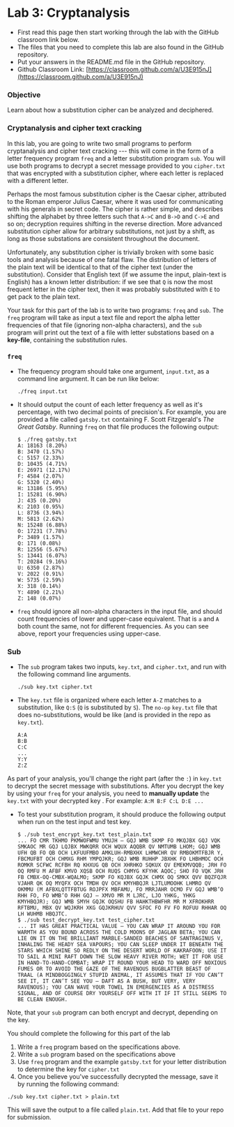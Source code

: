 # Lab 3: Cryptanalysis

* First read this page then start working through the lab with the GitHub classroom link below. 
* The files that you need to complete this lab are also found in the GitHub repository.
* Put your answers in the README.md file in the GitHub repository.
* Github Classroom Link: [https://classroom.github.com/a/U3E915nJ](https://classroom.github.com/a/U3E915nJ)

### Objective

Learn about how a substitution cipher can be analyzed and deciphered. 

### Cryptanalysis and cipher text cracking

In this lab, you are going to write two small programs to perform cryptanalysis and cipher text cracking --- this will come in the form of a letter frequency program `freq` and a letter substitution program `sub`. You will use both programs to decrypt a secret message provided to you `cipher.txt` that was encrypted with a substitution cipher, where each letter is replaced with a different letter. 

Perhaps the most famous substitution cipher is the Caesar cipher, attributed to the Roman emperor Julius Caesar, where it was used for communicating with his generals in secret code. The cipher is rather simple, and describes shifting the alphabet by three letters such that `A->C` and `B->D` and `C->E` and so on; decryption requires shifting in the reverse direction. More advanced substitution cipher allow for arbitrary substitutions, not just by a shift, as long as those substations are consistent throughout the document. 

Unfortunately, any substitution cipher is trivially broken with some basic tools and analysis because of one fatal flaw. The distribution of letters of the plain text will be identical to that of the cipher text (under the substitution). Consider that English text (if we assume the input, plain-text is English) has a known letter distribution: if we see that `Q` is now the most frequent letter in the cipher text, then it was probably substituted with `E` to get pack to the plain text. 

Your task for this part of the lab is to write two programs: `freq` and `sub`. The `freq` program will take as input a text file and report the alpha letter frequencies of that file (ignoring non-alpha characters), and the `sub` program will print out the text of a file with letter substations based on a __key-file__, containing the substitution rules.  

### `freq`

 *  The frequency program should take one argument, `input.txt`, as a command line argument. It can be run like below:
    ```
    ./freq input.txt
    ```
 * It should output the count of each letter frequency as well as it's percentage, with two decimal points of precision's. For example, you are provided a file called `gatsby.txt` containing F. Scott Fitzgerald's *The Great Gatsby*. Running `freq` on that file produces the following output:
    ```
    $ ./freq gatsby.txt 
    A: 18163 (8.20%)
    B: 3470 (1.57%)
    C: 5157 (2.33%)
    D: 10435 (4.71%)
    E: 26971 (12.17%)
    F: 4584 (2.07%)
    G: 5320 (2.40%)
    H: 13186 (5.95%)
    I: 15281 (6.90%)
    J: 435 (0.20%)
    K: 2103 (0.95%)
    L: 8736 (3.94%)
    M: 5813 (2.62%)
    N: 15248 (6.88%)
    O: 17231 (7.78%)
    P: 3489 (1.57%)
    Q: 171 (0.08%)
    R: 12556 (5.67%)
    S: 13441 (6.07%)
    T: 20284 (9.16%)
    U: 6350 (2.87%)
    V: 2022 (0.91%)
    W: 5735 (2.59%)
    X: 318 (0.14%)
    Y: 4890 (2.21%)
    Z: 148 (0.07%)
    ```

 * `freq` should ignore all non-alpha characters in the input file, and should count frequencies of lower and upper-case equivalent. That is `a` and `A` both count the same, not for different frequencies. As you can see above, report your frequencies using upper-case. 

### Sub

 * The `sub` program takes two inputs, `key.txt`, and `cipher.txt`, and run with the following command line arguments.
    ```
    ./sub key.txt cipher.txt
    ```

 * The `key.txt` file is organized where each letter `A-Z` matches to a substitution, like `Q:S` (`Q` is substituted by `S`). The `no-op` `key.txt` file  that does no-substitutions, would be like (and is provided in the repo as `key.txt`). 
    ```
    A:A
    B:B
    C:C
    ...
    Y:Y
    Z:Z
    ```
 As part of your analysis, you'll change the right part (after the `:`) in `key.txt` to decrypt the secret message with substitutions. After you decrypt the key by using your `freq` for your analysis, you need to __manually update__ the `key.txt` with your decrypted key . For example:
    ```
    A:M
    B:F
    C:L
    D:E
    ...
    ```
 
 * To test your substitution program, it should produce the following output when run on the test input and test key. 
    ```
    $ ./sub test_encrypt_key.txt test_plain.txt
    ... FO CMR TKHMO PKMWOFWMU YMUJH – GQJ WMB SKMP FO MKQJBX GQJ VQK SMKAOC MR GQJ LQJBX MWKQRR OCH WQUX AQQBR QV NMTUMB LHOM; GQJ WMB UFH QB FO QB OCH LKFUUFMBO AMKLUH-RMBXHX LHMWCHR QV RMBOKMTFBJR Y, FBCMUFBT OCH CHMXG RHM YMPQJKR; GQJ WMB RUHHP JBXHK FO LHBHMOC OCH ROMKR SCFWC RCFBH RQ KHXUG QB OCH XHRHKO SQKUX QV EMEKMVQQB; JRH FO OQ RMFU M AFBF KMVO XQSB OCH RUQS CHMYG KFYHK AQOC; SHO FO VQK JRH FB CMBX-OQ-CMBX-WQALMO; SKMP FO KQJBX GQJK CHMX OQ SMKX QVV BQZFQJR VJAHR QK OQ MYQFX OCH TMDH QV OCH KMYHBQJR LJTLUMOOHK LHMRO QV OKMMU (M AFBXLQTTFBTUG ROJPFX MBFAMU, FO MRRJAHR OCMO FV GQJ WMB’O RHH FO, FO WMB’O RHH GQJ – XMVO MR M LJRC, LJO YHKG, YHKG KMYHBQJR); GQJ WMB SMYH GQJK OQSHU FB HAHKTHBWFHR MR M XFROKHRR RFTBMU, MBX QV WQJKRH XKG GQJKRHUV QVV SFOC FO FV FO ROFUU RHHAR OQ LH WUHMB HBQJTC. 
    $ ./sub test_decrypt_key.txt test_cipher.txt
    ... IT HAS GREAT PRACTICAL VALUE – YOU CAN WRAP IT AROUND YOU FOR WARMTH AS YOU BOUND ACROSS THE COLD MOONS OF JAGLAN BETA; YOU CAN LIE ON IT ON THE BRILLIANT MARBLE-SANDED BEACHES OF SANTRAGINUS V, INHALING THE HEADY SEA VAPOURS; YOU CAN SLEEP UNDER IT BENEATH THE STARS WHICH SHINE SO REDLY ON THE DESERT WORLD OF KAKRAFOON; USE IT TO SAIL A MINI RAFT DOWN THE SLOW HEAVY RIVER MOTH; WET IT FOR USE IN HAND-TO-HAND-COMBAT; WRAP IT ROUND YOUR HEAD TO WARD OFF NOXIOUS FUMES OR TO AVOID THE GAZE OF THE RAVENOUS BUGBLATTER BEAST OF TRAAL (A MINDBOGGINGLY STUPID ANIMAL, IT ASSUMES THAT IF YOU CAN’T SEE IT, IT CAN’T SEE YOU – DAFT AS A BUSH, BUT VERY, VERY RAVENOUS); YOU CAN WAVE YOUR TOWEL IN EMERGENCIES AS A DISTRESS SIGNAL, AND OF COURSE DRY YOURSELF OFF WITH IT IF IT STILL SEEMS TO BE CLEAN ENOUGH.
    ```
 
 
 Note, that your `sub` program can both encrypt and decrypt, depending on the key.
 
 
<div class="requirement">

You should complete the following for this part of the lab
1. Write a `freq` program based on the specifications above. 
2. Write a `sub` program based on the specifications above
3. Use `freq` program and the example `gatsby.txt` for your letter distribution to determine the key for `cipher.txt`
4. Once you believe you've successfully decrypted the message, save it by running the following command:
  ```
  ./sub key.txt cipher.txt > plain.txt
  ```
This will save the output to a file called `plain.txt`. Add that file to your repo for submission. 

</div>
